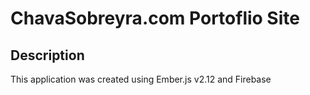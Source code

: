 # ChavaSobreyra.com Portoflio Site

## Description
This application was created using Ember.js v2.12 and Firebase

